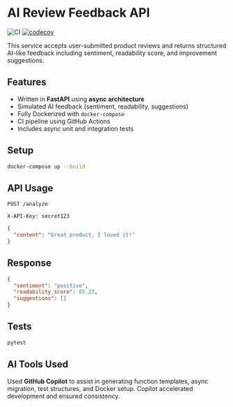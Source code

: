 
# AI Review Feedback API
![CI](https://github.com/amielsinue/poc-product-review-ai/actions/workflows/ci.yml/badge.svg)
[![codecov](https://codecov.io/gh/amielsinue/poc-product-review-ai/branch/main/graph/badge.svg)](https://codecov.io/gh/amielsinue/poc-product-review-ai)

This service accepts user-submitted product reviews and returns structured AI-like feedback including sentiment, readability score, and improvement suggestions.

## Features
- Written in **FastAPI** using **async architecture**
- Simulated AI feedback (sentiment, readability, suggestions)
- Fully Dockerized with `docker-compose`
- CI pipeline using GitHub Actions
- Includes async unit and integration tests

## Setup
```bash
docker-compose up --build
```

## API Usage
`POST /analyze`
```text
X-API-Key: secret123
```

```json
{
  "content": "Great product, I loved it!"
}
```

## Response
```json
{
  "sentiment": "positive",
  "readability_score": 85.23,
  "suggestions": []
}
```

## Tests
```bash
pytest
```

## AI Tools Used
Used **GitHub Copilot** to assist in generating function templates, async migration, test structures, and Docker setup. Copilot accelerated development and ensured consistency.
